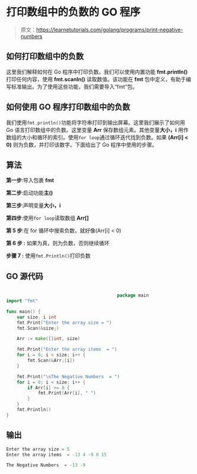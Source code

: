 # 打印数组中的负数的 GO 程序

> 原文：<https://learnetutorials.com/golang/programs/print-negative-numbers>

## 如何打印数组中的负数

这里我们解释如何在 Go 程序中打印负数。我们可以使用内置功能 **fmt.println()** 打印任何内容，使用 **fmt.scanln()** 读取数值。该功能在 **fmt** 包中定义，有助于编写标准输出。为了使用这些功能，我们需要导入“fmt”包。

## 如何使用 GO 程序打印数组中的负数

我们使用`fmt.println()`功能将字符串打印到输出屏幕。这里我们展示了如何用 Go 语言打印数组中的负数。这里变量 **Arr** 保存数组元素。其他变量**大小，i** 用作数组的大小和循环的索引。使用`for loop`通过循环迭代找到负数。如果 **(Arr[i] < 0)** 则为负数，并打印该数字。下面给出了 Go 程序中使用的步骤。

## 算法

**第一步**:导入包裹 **fmt**

**第二步**:启动功能**主()**

**第三步**:声明变量**大小，i**

**第四步**:使用`for loop`读取数组 **Arr[]**

**第 5 步**:在 for 循环中搜索负数，就好像(Arr[i] < 0)

****第 6 步** :** 如果为真，则为负数，否则继续循环

****步骤 7** :** 使用`fmt.Println()`打印负数

## GO 源代码

```go

                                          package main
import "fmt"

func main() {
    var size, i int
    fmt.Print("Enter the array size = ")
    fmt.Scan(&size;)

    Arr := make([]int, size)

    fmt.Print("Enter the array items  = ")
    for i = 0; i < size; i++ {
        fmt.Scan(&Arr;[i])
    }

    fmt.Print("\nThe Negative Numbers  = ")
    for i = 0; i < size; i++ {
        if Arr[i] >= 0 {
            fmt.Print(Arr[i], " ")
        }
    }
    fmt.Println()
}

```

## 输出

```go
Enter the array size = 5
Enter the array items  = -13 4 -9 0 15

The Negative Numbers  = -13 -9 
```